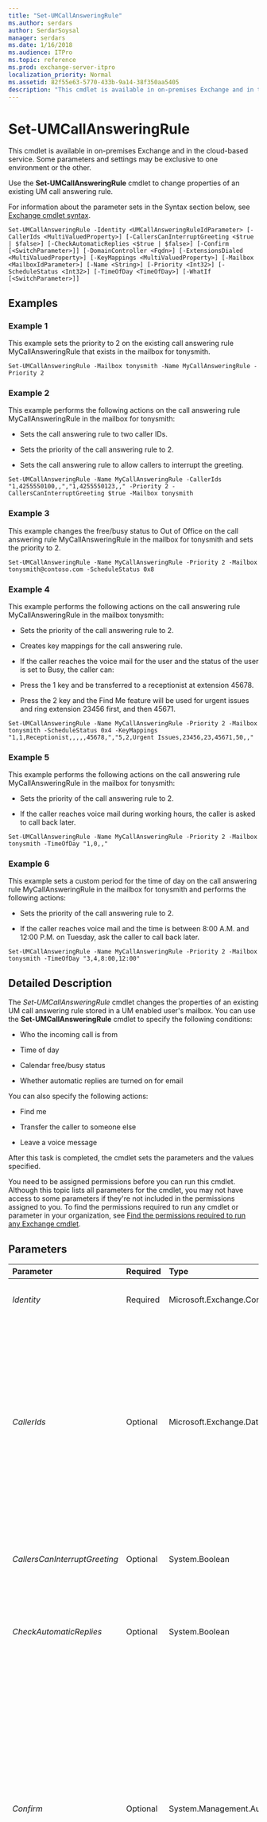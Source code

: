 ```yaml
---
title: "Set-UMCallAnsweringRule"
ms.author: serdars
author: SerdarSoysal
manager: serdars
ms.date: 1/16/2018
ms.audience: ITPro
ms.topic: reference
ms.prod: exchange-server-itpro
localization_priority: Normal
ms.assetid: 82f55e63-5770-433b-9a14-38f350aa5405
description: "This cmdlet is available in on-premises Exchange and in the cloud-based service. Some parameters and settings may be exclusive to one environment or the other."
---
```


# Set-UMCallAnsweringRule

This cmdlet is available in on-premises Exchange and in the cloud-based service. Some parameters and settings may be exclusive to one environment or the other. 
  
Use the **Set-UMCallAnsweringRule** cmdlet to change properties of an existing UM call answering rule.
  
For information about the parameter sets in the Syntax section below, see [Exchange cmdlet syntax](https://technet.microsoft.com/library/bb123552.aspx). 
  
```
Set-UMCallAnsweringRule -Identity <UMCallAnsweringRuleIdParameter> [-CallerIds <MultiValuedProperty>] [-CallersCanInterruptGreeting <$true | $false>] [-CheckAutomaticReplies <$true | $false>] [-Confirm [<SwitchParameter>]] [-DomainController <Fqdn>] [-ExtensionsDialed <MultiValuedProperty>] [-KeyMappings <MultiValuedProperty>] [-Mailbox <MailboxIdParameter>] [-Name <String>] [-Priority <Int32>] [-ScheduleStatus <Int32>] [-TimeOfDay <TimeOfDay>] [-WhatIf [<SwitchParameter>]]

```

## Examples
<a name="Examples"> </a>

### Example 1

This example sets the priority to 2 on the existing call answering rule MyCallAnsweringRule that exists in the mailbox for tonysmith.
  
```
Set-UMCallAnsweringRule -Mailbox tonysmith -Name MyCallAnsweringRule -Priority 2
```

### Example 2

This example performs the following actions on the call answering rule MyCallAnsweringRule in the mailbox for tonysmith:
  
- Sets the call answering rule to two caller IDs.
    
- Sets the priority of the call answering rule to 2.
    
- Sets the call answering rule to allow callers to interrupt the greeting.
    
```
Set-UMCallAnsweringRule -Name MyCallAnsweringRule -CallerIds "1,4255550100,,","1,4255550123,," -Priority 2 -CallersCanInterruptGreeting $true -Mailbox tonysmith
```

### Example 3

This example changes the free/busy status to Out of Office on the call answering rule MyCallAnsweringRule in the mailbox for tonysmith and sets the priority to 2.
  
```
Set-UMCallAnsweringRule -Name MyCallAnsweringRule -Priority 2 -Mailbox tonysmith@contoso.com -ScheduleStatus 0x8
```

### Example 4

This example performs the following actions on the call answering rule MyCallAnsweringRule in the mailbox tonysmith:
  
- Sets the priority of the call answering rule to 2.
    
- Creates key mappings for the call answering rule.
    
- If the caller reaches the voice mail for the user and the status of the user is set to Busy, the caller can:
    
- Press the 1 key and be transferred to a receptionist at extension 45678.
    
- Press the 2 key and the Find Me feature will be used for urgent issues and ring extension 23456 first, and then 45671.
    
```
Set-UMCallAnsweringRule -Name MyCallAnsweringRule -Priority 2 -Mailbox tonysmith -ScheduleStatus 0x4 -KeyMappings "1,1,Receptionist,,,,,45678,","5,2,Urgent Issues,23456,23,45671,50,,"
```

### Example 5

This example performs the following actions on the call answering rule MyCallAnsweringRule in the mailbox for tonysmith:
  
- Sets the priority of the call answering rule to 2.
    
- If the caller reaches voice mail during working hours, the caller is asked to call back later.
    
```
Set-UMCallAnsweringRule -Name MyCallAnsweringRule -Priority 2 -Mailbox tonysmith -TimeOfDay "1,0,,"
```

### Example 6

This example sets a custom period for the time of day on the call answering rule MyCallAnsweringRule in the mailbox for tonysmith and performs the following actions:
  
- Sets the priority of the call answering rule to 2.
    
- If the caller reaches voice mail and the time is between 8:00 A.M. and 12:00 P.M. on Tuesday, ask the caller to call back later.
    
```
Set-UMCallAnsweringRule -Name MyCallAnsweringRule -Priority 2 -Mailbox tonysmith -TimeOfDay "3,4,8:00,12:00"
```

## Detailed Description
<a name="DetailedDescription"> </a>

The _Set-UMCallAnsweringRule_ cmdlet changes the properties of an existing UM call answering rule stored in a UM enabled user's mailbox. You can use the **Set-UMCallAnsweringRule** cmdlet to specify the following conditions:
  
- Who the incoming call is from
    
- Time of day
    
- Calendar free/busy status
    
- Whether automatic replies are turned on for email
    
You can also specify the following actions:
  
- Find me
    
- Transfer the caller to someone else
    
- Leave a voice message
    
After this task is completed, the cmdlet sets the parameters and the values specified.
  
You need to be assigned permissions before you can run this cmdlet. Although this topic lists all parameters for the cmdlet, you may not have access to some parameters if they're not included in the permissions assigned to you. To find the permissions required to run any cmdlet or parameter in your organization, see [Find the permissions required to run any Exchange cmdlet](https://technet.microsoft.com/library/mt432940.aspx).
  
## Parameters
<a name="DetailedDescription"> </a>

|**Parameter**|**Required**|**Type**|**Description**|
|:-----|:-----|:-----|:-----|
| _Identity_ <br/> |Required  <br/> |Microsoft.Exchange.Configuration.Tasks.UMCallAnsweringRuleIdParameter  <br/> |The _Identity_ parameter specifies the identifier for a call answering rule being changed. <br/> |
| _CallerIds_ <br/> |Optional  <br/> |Microsoft.Exchange.Data.MultiValuedProperty  <br/> |The _CallerIds_ parameter specifies an entry for the "If the Caller is" condition. Each entry for this parameter can contain a phone number, an Active Directory contact, a personal contact, or the personal Contacts folder. The parameter can contain 50 phone numbers or contact entries and no more than one entry for specifying the default Contacts folder. If the _CallerIds_ parameter doesn't contain a condition, the condition isn't set and is ignored. The default value is `$null`.  <br/> |
| _CallersCanInterruptGreeting_ <br/> |Optional  <br/> |System.Boolean  <br/> |The _CallersCanInterruptGreeting_ parameter specifies whether a caller can interrupt the voice mail greeting while it's being played. The default is `$null`.  <br/> |
| _CheckAutomaticReplies_ <br/> |Optional  <br/> |System.Boolean  <br/> |The _CheckAutomaticReplies_ parameter specifies an entry for the "If My Automatic Replies are Enabled" condition. The default is `$false`.  <br/> |
| _Confirm_ <br/> |Optional  <br/> |System.Management.Automation.SwitchParameter  <br/> | The _Confirm_ switch specifies whether to show or hide the confirmation prompt. How this switch affects the cmdlet depends on if the cmdlet requires confirmation before proceeding. <br/>  Destructive cmdlets (for example, **Remove-\*** cmdlets) have a built-in pause that forces you to acknowledge the command before proceeding. For these cmdlets, you can skip the confirmation prompt by using this exact syntax: `-Confirm:$false`.  <br/>  Most other cmdlets (for example, **New-\*** and **Set-\*** cmdlets) don't have a built-in pause. For these cmdlets, specifying the _Confirm_ switch without a value introduces a pause that forces you acknowledge the command before proceeding. <br/> |
| _DomainController_ <br/> |Optional  <br/> |Microsoft.Exchange.Data.Fqdn  <br/> |This parameter is available only in on-premises Exchange.  <br/> The _DomainController_ parameter specifies the domain controller that's used by this cmdlet to read data from or write data to Active Directory. You identify the domain controller by its fully qualified domain name (FQDN). For example, `dc01.contoso.com`.  <br/> |
| _ExtensionsDialed_ <br/> |Optional  <br/> |Microsoft.Exchange.Data.MultiValuedProperty  <br/> |The _ExtensionsDialed_ parameter specifies an entry for the "If the Caller Dials" condition. Each entry must be unique per call answering rule. Each extension must correspond to existing extension numbers assigned to UM-enabled users. The default is `$null`.  <br/> |
| _KeyMappings_ <br/> |Optional  <br/> |Microsoft.Exchange.Data.MultiValuedProperty  <br/> |The _KeyMappings_ parameter specifies a key mapping entry for a call answering rule. The key mappings are those menu options offered to callers if the call answering rule is set to `$true`. You can configure a maximum of 10 entries. None of the defined key mappings can overlap. The default is  `$null`.  <br/> |
| _Mailbox_ <br/> |Optional  <br/> |Microsoft.Exchange.Configuration.Tasks.MailboxIdParameter  <br/> |The _Mailbox_ parameter specifies the UM-enabled mailbox where the call answering rule will be changed. The default is the user's mailbox that's running the cmdlet. <br/> |
| _Name_ <br/> |Optional  <br/> |System.String  <br/> |The _Name_ parameter specifies the name of the UM call answering rule or Call Answering Rule ID being modified. The call answering ID or name must be unique per the user's UM-enabled mailbox. The name or ID for the call answering rule can contain up to 255 characters. <br/> |
| _Priority_ <br/> |Optional  <br/> |System.Int32  <br/> |The _Priority_ parameter specified the order that the call answering rule will be evaluated against other existing call answering rules. Call answering rules are processed in order of increasing priority values. The priority must be unique between all call answering rules in the UM-enabled mailbox. The priority on the call answering rule must be between 1 (highest) and 9 (lowest). The default is 9. <br/> |
| _ScheduleStatus_ <br/> |Optional  <br/> |System.Int32  <br/> | The _ScheduleStatus_ parameter specifies an entry for the "If my Schedule show that I am" condition. Users can specify their free/busy status to be checked. This parameter can be set from 0 through 15 and is interpreted as a 4-bit mask that represents the calendar status including Free, Tentative, Busy, and Out of Office. The following settings can be used to set the schedule status: <br/>  None = 0x0 <br/>  Free = 0x1 <br/>  Tentative = 0x2 <br/>  Busy = 0x4 <br/>  OutOfOffice = 0x8 <br/>  The default setting is `$null`.  <br/> |
| _TimeOfDay_ <br/> |Optional  <br/> |Microsoft.Exchange.Data.TimeOfDay  <br/> |The _TimeOfDay_ parameter specifies an entry for the "If the Call Arrives During" condition for the call answering rule. You can specify working hours, non-working hours, or custom hours. The default is `$null`.  <br/> |
| _WhatIf_ <br/> |Optional  <br/> |System.Management.Automation.SwitchParameter  <br/> |The _WhatIf_ switch simulates the actions of the command. You can use this switch to view the changes that would occur without actually applying those changes. You don't need to specify a value with this switch. <br/> |
   
## Input Types
<a name="InputTypes"> </a>

To see the input types that this cmdlet accepts, see [Cmdlet Input and Output Types](http://go.microsoft.com/fwlink/p/?linkId=616387). If the Input Type field for a cmdlet is blank, the cmdlet doesn't accept input data. 
  
## Return Types
<a name="ReturnTypes"> </a>

To see the return types, which are also known as output types, that this cmdlet accepts, see [Cmdlet Input and Output Types](http://go.microsoft.com/fwlink/p/?linkId=616387). If the Output Type field is blank, the cmdlet doesn't return data. 
  

